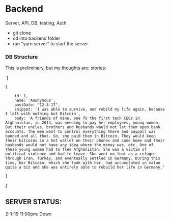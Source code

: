 # Backend

Server, API, DB, testing, Auth

-   git clone
-   cd into backend folder
-   run "yarn server" to start the server

### DB Structure

This is preliminary, but my thoughts are: stories:

`[

    {

        id: 1,
        name: 'Anonymous',
        postDate: "12-3-17",
        snippet: 'I was able to survive, and rebild my life again, because I left with nothing but Bitcoin',
        body: 'A friends of mine, one fo the first tech CEOs in Afghanistan, in 2014, was needing to pay her employees, young women. But their uncles, brothers and husbands would not let them open bank accounts. The men want to control everything there and paypall was banned and all that. So, she paid them in Bitcoin. They would keep their bitcoins in a hot wallet on their phones and come home and their husbands would not have any idea where the money was, etc. One of these young women had to flee Afghanistan. She was a victim of political violence and had to leave. She went on foot as a refugee through Iran, Turkey, and eventually settled in Germany. During this time, her Bitcoin, which she took with her, had accumulated in value quite a bit and she was entirely able to rebuild her life in Germany.'

    }

]`

## SERVER STATUS:

2-1-19 11:00pm: Down
